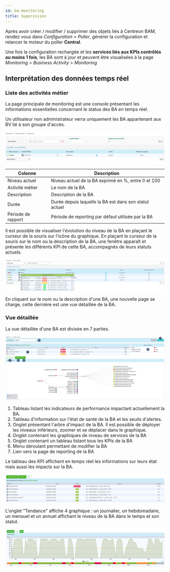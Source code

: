 ```yaml
---
id: ba-monitoring
title: Supervision
---
```


Après avoir créer / modifier / supprimer des objets liés à Centreon BAM,
rendez vous dans *Configuration > Poller*, générer la configuration et
relancer le moteur du poller **Central**.

Une fois la configuration rechargée et les **services liés aux KPIs
contrôlés au moins 1 fois**, les BA sont à jour et peuvent être
visualisées à la page *Monitoring > Business Activity > Monitoring*

## Interprétation des données temps réel

### Liste des activités métier

La page principale de monitoring est une console présentant les
informations essentielles concernant le status des BA en temps réel.

Un utilisateur non administrateur verra uniquement les BA appartenant aux BV lié à son groupe d'accès.

![image](../assets/service-mapping/guide/mon_ba_list.png)

Colonne      |   Description
----|----
Niveau actuel  |     Niveau actuel de la BA exprimé en %, entre 0 et 100
Activité métier   |  Le nom de la BA
Description    |     Description de la BA
Durée         |      Durée depuis laquelle la BA est dans son statut actuel
Période de rapport  | Période de reporting par défaut utilisée par la BA

Il est possible de visualiser l'évolution du niveau de la BA en plaçant
le curseur de la souris sur l'icône du graphique. En plaçant le curseur
de la souris sur le nom ou la description de la BA, une fenêtre apparaît
et présente les différents KPI de cette BA, accompagnés de leurs statuts
actuels.

![image](../assets/service-mapping/guide/mon_mouse_over.png)

En cliquant sur le nom ou la description d'une BA, une nouvelle page se
charge, cette dernière est une vue détaillée de la BA.

### Vue détaillée

La vue détaillée d'une BA est divisée en 7 parties.

![image](../assets/service-mapping/guide/mon_detailed.png)

1.  Tableau listant les indicateurs de performance impactant actuellement la BA.
2.  Tableau d'information sur l'état de santé de la BA et les seuils d'alertes.
3.  Onglet présentant l'arbre d'impact de la BA. Il est possible de déployer les niveaux inférieurs, zoomer et se déplacer dans le graphique.
4.  Onglet contenant les graphiques de niveau de services de la BA
5.  Onglet contenant un tableau listant tous les KPIs de la BA
6.  Menu déroulant permettant de modifier la BA
7.  Lien vers la page de reporting de la BA

Le tableau des KPI affichent en temps réel les informations sur leurs état mais aussi les impacts sur la BA.

![image](../assets/service-mapping/guide/mon_kpi_list.png)

L'onglet "Tendance" affiche 4 graphique : un journalier, un
hebdomadaire, un mensuel et un annuel affichant le niveau de la BA dans
le temps et son statut.

![image](../assets/service-mapping/guide/mon_trend.png)